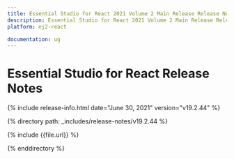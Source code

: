 ```yaml
---
title: Essential Studio for React 2021 Volume 2 Main Release Release Notes  
description: Essential Studio for React 2021 Volume 2 Main Release Release Notes  
platform: ej2-react

documentation: ug
---
```


# Essential Studio for  React  Release Notes  

{% include release-info.html date="June 30, 2021"   version="v19.2.44"  %} 

{% directory path: _includes/release-notes/v19.2.44 %}

{% include {{file.url}} %}

{% enddirectory %}
